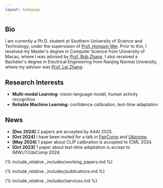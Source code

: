 ```yaml
---
layout: homepage
---
```


## Bio

I am currently a Ph.D. student at Southern University of Science and Technology, under the supervision of [Prof. Hongxin Wei](https://hongxin001.github.io/). Prior to this, I received my Master's degree in Computer Science from University of Macau, where I was advised by [Prof. Bob Zhang](https://www.fst.um.edu.mo/personal/bobzhang/). I also received a Bachelor's degree in Electrical Engineering from Nanjing Normal University, where my advisor was [Prof. Lei Zhang](https://leizhangnjnu.github.io/_pages/includes/people/).


## Research Interests

- **Multi-modal Learning:** vision-language model, human activity recognition
- **Reliable Machine Learning:** confidence calibration, test-time adaptation

## News
- **[Dec 2024]** 2 papers are accepted by AAAI 2025.
- **[Oct 2024]** I have been invited for a talk in [FairComp](https://faircomp-workshop.github.io/2024/index.html) and [Ubicomp](https://www.ubicomp.org/ubicomp-iswc-2024/).
- **[May 2024]** 1 paper about CLIP calibration is accepted to ICML 2024.
- **[Oct 2023]** 1 paper about test-time adaptation is accept to IMWUT/UbiComp 2024.

{% include_relative _includes/working_papers.md %}

{% include_relative _includes/publications.md %}

{% include_relative _includes/services.md %}
